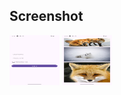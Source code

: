 ## Screenshot
<img src="screenshots/login.png" alt="Logo" width="80" height="80">
<img src="screenshots/main.png" alt="Logo" width="80" height="80">